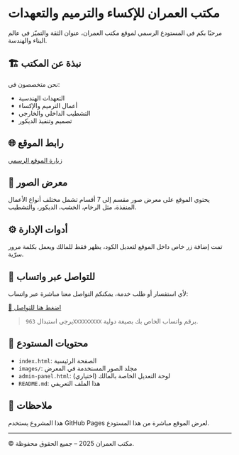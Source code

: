 # مكتب العمران للإكساء والترميم والتعهدات

مرحبًا بكم في المستودع الرسمي لموقع مكتب العمران، عنوان الثقة والتميّز في عالم البناء والهندسة.

## 🏗️ نبذة عن المكتب
نحن متخصصون في:
- التعهدات الهندسية
- أعمال الترميم والإكساء
- التشطيب الداخلي والخارجي
- تصميم وتنفيذ الديكور

## 🌐 رابط الموقع
[زيارة الموقع الرسمي](https://alomrans197-jpg.github.io/-25-/)

## 📸 معرض الصور
يحتوي الموقع على معرض صور مقسم إلى 7 أقسام تشمل مختلف أنواع الأعمال المنفذة، مثل الرخام، الخشب، الديكور، والتشطيب.

## ⚙️ أدوات الإدارة
تمت إضافة زر خاص داخل الموقع لتعديل الكود، يظهر فقط للمالك ويعمل بكلمة مرور سرّية.

## 📱 للتواصل عبر واتساب
لأي استفسار أو طلب خدمة، يمكنكم التواصل معنا مباشرة عبر واتساب:

[📲 اضغط هنا للتواصل](https://wa.me/963XXXXXXXXX)

> يرجى استبدال `963XXXXXXXXX` برقم واتساب الخاص بك بصيغة دولية.

## 📁 محتويات المستودع
- `index.html`: الصفحة الرئيسية
- `images/`: مجلد الصور المستخدمة في المعرض
- `admin-panel.html`: لوحة التعديل الخاصة بالمالك (اختياري)
- `README.md`: هذا الملف التعريفي

## 📌 ملاحظات
هذا المشروع يستخدم GitHub Pages لعرض الموقع مباشرة من هذا المستودع.

---

© مكتب العمران 2025 – جميع الحقوق محفوظة.
